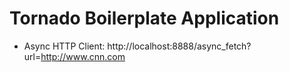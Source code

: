 # Tornado Boilerplate Application

- Async HTTP Client: http://localhost:8888/async_fetch?url=http://www.cnn.com
